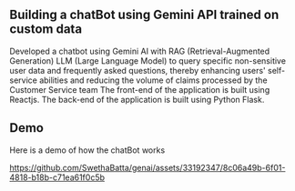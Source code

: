## Building a chatBot using Gemini API trained on custom data
Developed a chatbot using Gemini AI with RAG (Retrieval-Augmented Generation) LLM (Large Language Model) to query specific non-sensitive user data and frequently asked questions, thereby enhancing users' self-service abilities and reducing the volume 
of claims processed by the Customer Service team
The front-end of the application is built using Reactjs.
The back-end of the application is built using Python Flask.
 

## Demo
Here is a demo of how the chatBot works


https://github.com/SwethaBatta/genai/assets/33192347/8c06a49b-6f01-4818-b18b-c71ea61f0c5b

